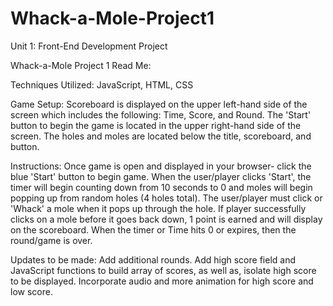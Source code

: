 # Whack-a-Mole-Project1
Unit 1: Front-End Development Project

Whack-a-Mole Project 1 Read Me:

Techniques Utilized: 
JavaScript, HTML, CSS

Game Setup:
Scoreboard is displayed on the upper left-hand side of the screen which includes the following: Time, Score, and Round. 
The 'Start' button to begin the game is located in the upper right-hand side of the screen. 
The holes and moles are located below the title, scoreboard, and button. 

Instructions:
Once game is open and displayed in your browser- click the blue 'Start' button to begin game.
When the user/player clicks 'Start', the timer will begin counting down from 10 seconds to 0 and moles will begin popping up from random holes (4 holes total). 
The user/player must click or 'Whack' a mole when it pops up through the hole. 
If player successfully clicks on a mole before it goes back down, 1 point is earned and will display on the scoreboard. 
When the timer or Time hits 0 or expires, then the round/game is over. 

Updates to be made:
Add additional rounds.
Add high score field and JavaScript functions to build array of scores, as well as, isolate high score to be displayed. 
Incorporate audio and more animation for high score and low score.
